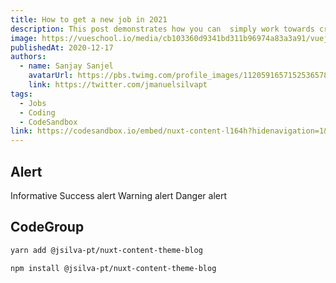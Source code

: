 ```yaml
---
title: How to get a new job in 2021
description: This post demonstrates how you can  simply work towards creating a new future.
image: https://vueschool.io/media/cb103360d9341bd311b96974a83a3a91/vuejs-components-fundamentals.png
publishedAt: 2020-12-17
authors:
  - name: Sanjay Sanjel
    avatarUrl: https://pbs.twimg.com/profile_images/1120591657152536578/qsf_Hlyn_400x400.png
    link: https://twitter.com/jmanuelsilvapt
tags:
  - Jobs
  - Coding
  - CodeSandbox
link: https://codesandbox.io/embed/nuxt-content-l164h?hidenavigation=1&theme=dark
---
```


## Alert

<alert>
Informative
</alert>

<alert type="success">
Success alert
</alert>

<alert type="warning">
Warning alert
</alert>

<alert type="danger">
Danger alert
</alert>

## CodeGroup

<code-group>
  <code-block label="Yarn" active>

  ```bash
  yarn add @jsilva-pt/nuxt-content-theme-blog
  ```

  </code-block>
  <code-block label="NPM">

  ```bash
  npm install @jsilva-pt/nuxt-content-theme-blog
  ```

  </code-block>
</code-group>


